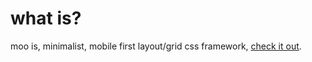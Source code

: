 # what is?
moo is, minimalist, mobile first layout/grid css framework, [check it out](http://mchiareli.github.io/moo).

